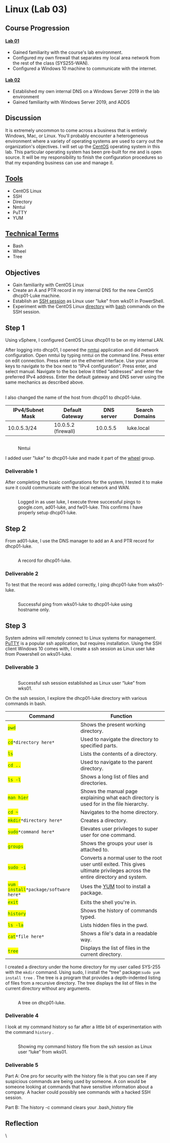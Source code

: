 # Linux (Lab 03)

## Course Progression

#### [Lab 01](virtual-firewall-and-windows-10-configuration.md)

* Gained familiarity with the course's lab environment.&#x20;
* Configured my own firewall that separates my local area network from the rest of the class (SYS255-WAN).&#x20;
* Configured a Windows 10 machine to communicate with the internet.&#x20;

#### [Lab 02](windows-server-2019-adds-and-dns.md)&#x20;

* Established my own internal DNS on a Windows Server 2019 in the lab environment&#x20;
* Gained familiarity with Windows Server 2019, and ADDS&#x20;

## Discussion&#x20;

It is extremely uncommon to come across a business that is entirely Windows, Mac, or Linux. You'll probably encounter a heterogeneous environment where a variety of operating systems are used to carry out the organization's objectives. I will set up the [CentOS](../tools.md#centos-linux) operating system in this lab. This particular operating system has been pre-built for me and is open source. It will be my responsibility to finish the configuration procedures so that my expanding business can use and manage it. &#x20;

## [Tools](../tools.md)&#x20;

* CentOS Linux&#x20;
* SSH&#x20;
* Directory
* Nmtui
* PuTTY
* YUM

## [Technical Terms](../technical-terms.md)&#x20;

* Bash
* Wheel
* Tree

## Objectives&#x20;

* Gain familiarity with CentOS Linux&#x20;
* Create an A and PTR record in my internal DNS for the new CentOS dhcp01-Luke machine.&#x20;
* Establish an [SSH session](../tools.md#ssh) as Linux user "luke" from wks01 in PowerShell.
* Experiment with the CentOS Linux [directory](../tools.md#directory) with [bash](../technical-terms.md#bash) commands on the SSH session.

## Step 1&#x20;

Using vSphere, I configured CentOS Linux dhcp01 to be on my internal LAN. &#x20;

After logging into dhcp01, I opened the [nmtui](../tools.md#nmtui) application and did network configuration. Open nmtui by typing nmtui on the command line. Press enter on edit connection. Press enter on the ethernet interface. Use your arrow keys to navigate to the box next to “IPv4 configuration”. Press enter, and select manual. Navigate to the box below it titled “addresses” and enter the preferred IPv4 address. Enter the default gateway and DNS server using the same mechanics as described above.

\
&#x20;I also changed the name of the host from dhcp01 to dhcp01-luke.

| IPv4/Subnet Mask | Default Gateway     | DNS server | Search Domains |
| ---------------- | ------------------- | ---------- | -------------- |
| 10.0.5.3/24      | 10.0.5.2 (firewall) | 10.0.5.5   | luke.local     |

<figure><img src="../../.gitbook/assets/image (5) (1) (1) (1) (1) (1).png" alt=""><figcaption><p>Nmtui</p></figcaption></figure>

I added user "luke" to dhcp01-luke and made it part of the [wheel](../technical-terms.md#wheel) group.&#x20;

### Deliverable 1

After completing the basic configurations for the system, I tested it to make sure it could communicate with the local network and WAN.&#x20;

<figure><img src="https://lh5.googleusercontent.com/mCvDnXsnKK3_-oRsKKA6a7uNhmJasHzEqCv-sKkacO_oq5it4Jr_hWTmHj6FejnD0zF8HH3A_fLtWbnWpxjh1l96SfyRpHzgb4dXJljKdvjuWmo3sVwgjjIEnfg0BDfyNnIqdesKO7LrNRS_f-4w9o4" alt=""><figcaption><p>Logged in as user luke, I execute three successful pings  to google.com, ad01-luke, and fw01-luke. This confirms I have properly setup dhcp01-luke.</p></figcaption></figure>

## Step 2

From ad01-luke, I use the DNS manager to add an A and PTR record for dhcp01-luke.&#x20;

<figure><img src="../../.gitbook/assets/image (9).png" alt=""><figcaption><p>A record for dhcp01-luke.</p></figcaption></figure>

### Deliverable 2

To test that the record was added correctly, I ping dhcp01-luke from wks01-luke.

<figure><img src="https://lh6.googleusercontent.com/iauQMTBo0zZSJM5kKxP5UTiinDL_SJOliF_W4mvz6qLQjoE5_D7fzHE60SmveK2cNebKBOG3-gxvqMsFf7iVfewKYoPyMupJg3FJruGUeh1c4KOovJZf_mmyDq0Bg_dsz5uDQH3jvxrSaghZ71nbJEI" alt=""><figcaption><p>Successful ping from wks01-luke to dhcp01-luke using hostname only.</p></figcaption></figure>

## Step 3&#x20;

System admins will remotely connect to Linux systems for management. [PuTTY](../tools.md#putty) is a popular ssh application, but requires installation. Using the SSH client Windows 10 comes with, I create a ssh session as Linux user luke from Powershell on wks01-luke.

### Deliverable 3

<figure><img src="https://lh5.googleusercontent.com/qBWcRsMHSnxyC-2imlWxpeAd65XVfOJigGkE3djpqrjNNn-FEBtDD7LpfVm0dmZ9L29xix8JmsVjuqHk-LSf7sRGiHMkbjckVtUzGbHHXqx7h7MyIX7xvlYMoPweoJ06inQGE-S3Ue9UYKFsIZhQ4rs" alt=""><figcaption><p>Successful ssh session established as Linux user “luke” from wks01.</p></figcaption></figure>

On the ssh session, I explore the dhcp01-luke directory with various commands in bash.&#x20;

| Command                                                                  | Function                                                                                                                     |
| ------------------------------------------------------------------------ | ---------------------------------------------------------------------------------------------------------------------------- |
| <mark style="color:green;">`pwd`</mark>                                  | Shows the present working directory.                                                                                         |
| <mark style="color:green;">`cd`</mark>`*directory here*`                 | Used to navigate the directory to specified parts.                                                                           |
| <mark style="color:green;">`ls`</mark>                                   | Lists the contents of a directory.                                                                                           |
| <mark style="color:green;">`cd ..`</mark>                                | Used to navigate to the parent directory.                                                                                    |
| <mark style="color:green;">`ls -l`</mark>                                | Shows a long list of files and directories.                                                                                  |
| <mark style="color:green;">`man hier`</mark>                             | Shows the manual page explaining what each directory is used for in the file hierarchy.                                      |
| <mark style="color:green;">`cd ~`</mark>                                 | Navigates to the home directory.                                                                                             |
| <mark style="color:green;">`mkdir`</mark>`*directory here*`              | Creates a directory.                                                                                                         |
| <mark style="color:green;">`sudo`</mark>`*command here*`                 | Elevates user privileges to super user for one command.                                                                      |
| <mark style="color:green;">`groups`</mark>                               | Shows the groups your user is attached to.                                                                                   |
| <mark style="color:green;">`sudo -i`</mark>                              | Converts a normal user to the root user until exited. This gives ultimate privileges across the entire directory and system. |
| <mark style="color:green;">`yum install`</mark>`*package/software here*` | Uses the [YUM](../tools.md#yum) tool to install a package.                                                                   |
| <mark style="color:green;">`exit`</mark>                                 | Exits the shell you're in.                                                                                                   |
| <mark style="color:green;">`history`</mark>                              | Shows the history of commands typed.                                                                                         |
| <mark style="color:green;">`ls -la`</mark>                               | Lists hidden files in the pwd.                                                                                               |
| <mark style="color:green;">`cat`</mark>`*file here*`                     | Shows a file's data in a readable way.                                                                                       |
| <mark style="color:green;">`tree`</mark>                                 | Displays the list of files in the current directory.                                                                         |

I created a directory under the home directory for my user called SYS-255 with the `mkdir` command. Using sudo, I install the "tree" package:`sudo yum install tree` . The tree is a program that provides a depth-indented listing of files from a recursive directory. The tree displays the list of files in the current directory without any arguments.&#x20;

<figure><img src="../../.gitbook/assets/image (7) (1).png" alt=""><figcaption><p>A tree on dhcp01-luke.</p></figcaption></figure>

### Deliverable 4

I look at my command history so far after a little bit of experimentation with the command `history` .

<figure><img src="https://lh6.googleusercontent.com/7_vMyJKzdLJO-BoY8QC0bfkG1a998rj8ocIP7hmUJxWn9iI3p2ad7q7EGgU1yvSq6SWU83QcC2YmDJKWd6ysXPAa_o1jfuHSSDdhXk4t3TD2xdSQtAB4TIi1fQwYHaoUtTo8-Mo-HAVABoHhxhaixcQ" alt=""><figcaption><p>Showing my command history file from the ssh session as Linux user “luke” from wks01.</p></figcaption></figure>

### Deliverable 5

Part A: One pro for security with the history file is that you can see if any suspicious commands are being used by someone. A con would be someone looking at commands that have sensitive information about a company. A hacker could possibly see commands with a hacked SSH session.

Part B: The history -c command clears your .bash\_history file

## Reflection





\
